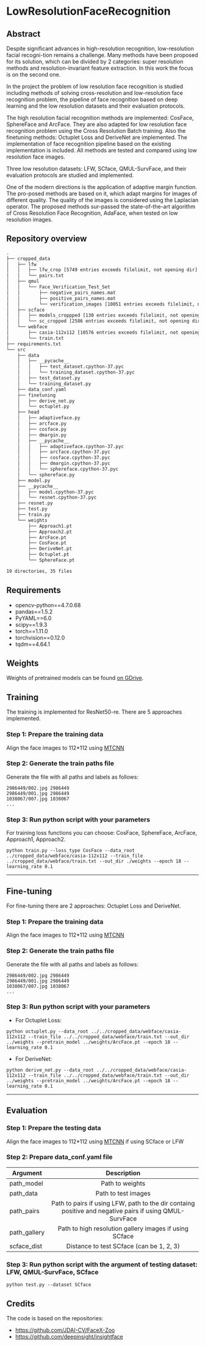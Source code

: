 # LowResolutionFaceRecognition
## Abstract
Despite significant advances in high-resolution recognition, low-resolution facial recogni-tion remains a challenge. Many methods have been proposed for its solution, which can be divided by 2 categories: super resolution methods and resolution-invariant feature extraction. In this work the focus is on the second one.

In the project the problem of low resolution face recognition is studied including methods of solving cross-resolution and low-resolution face recognition problem, the pipeline of face recognition based on deep learning and the low resolution datasets and their evaluation protocols.

The high resolution facial recognition methods are implemented: CosFace, SphereFace and ArcFace. They are also adapted for low resolution face recognition problem using the Cross Resolution Batch training. Also the finetuning methods: Octuplet Loss and DeriveNet are implemented. The implementation of face recognition pipeline based on the existing implementation is included. All methods are tested and compared using low resolution face images.

Three low resolution datasets: LFW, SCface, QMUL-SurvFace, and their evaluation protocols are studied and implemented.

One of the modern directions is the application of adaptive margin function. The pro-posed methods are based on it, which adapt margins for images of different quality. The quality of the images is considered using the Laplacian operator. The proposed methods sur-passed the state-of-the-art algorithm of Cross Resolution Face Recognition, AdaFace, when tested on low resolution images.

## Repository overview
```bash
.
├── cropped_data
│   ├── lfw
│   │   ├── lfw_crop [5749 entries exceeds filelimit, not opening dir]
│   │   └── pairs.txt
│   ├── qmul
│   │   └── Face_Verification_Test_Set
│   │       ├── negative_pairs_names.mat
│   │       ├── positive_pairs_names.mat
│   │       └── verification_images [10051 entries exceeds filelimit, not opening dir]
│   ├── scface
│   │   ├── models_croppped [130 entries exceeds filelimit, not opening dir]
│   │   └── sc_cropped [2586 entries exceeds filelimit, not opening dir]
│   └── webface
│       ├── casia-112x112 [10576 entries exceeds filelimit, not opening dir]
│       └── train.txt
├── requirements.txt
└── src
    ├── data
    │   ├── __pycache__
    │   │   ├── test_dataset.cpython-37.pyc
    │   │   └── training_dataset.cpython-37.pyc
    │   ├── test_dataset.py
    │   └── training_dataset.py
    ├── data_conf.yaml
    ├── finetuning
    │   ├── derive_net.py
    │   └── octuplet.py
    ├── head
    │   ├── adaptiveface.py
    │   ├── arcface.py
    │   ├── cosface.py
    │   ├── dmargin.py
    │   ├── __pycache__
    │   │   ├── adaptiveface.cpython-37.pyc
    │   │   ├── arcface.cpython-37.pyc
    │   │   ├── cosface.cpython-37.pyc
    │   │   ├── dmargin.cpython-37.pyc
    │   │   └── sphereface.cpython-37.pyc
    │   └── sphereface.py
    ├── model.py
    ├── __pycache__
    │   ├── model.cpython-37.pyc
    │   └── resnet.cpython-37.pyc
    ├── resnet.py
    ├── test.py
    ├── train.py
    └── weights
        ├── Approach1.pt
        ├── Approach2.pt
        ├── ArcFace.pt
        ├── CosFace.pt
        ├── DeriveNet.pt
        ├── Octuplet.pt
        └── SphereFace.pt

19 directories, 35 files
```

## Requirements 
- opencv-python==4.7.0.68
- pandas==1.5.2
- PyYAML==6.0
- scipy==1.9.3
- torch==1.11.0
- torchvision==0.12.0
- tqdm==4.64.1

## Weights 
Weights of pretrained models can be found [on GDrive](https://drive.google.com/file/d/11pkV06g3I6Avwj2lNz8To5_LVyP_MecC/view?usp=sharing).

## Training 
The training is implemented for ResNet50-re. There are 5 approaches implemented. 

### Step 1: Prepare the training data
Align the face images to 112*112 using [MTCNN](https://github.com/ipazc/mtcnn)

### Step 2: Generate the train paths file
Generate the file with all paths and labels as follows: 
```
2986449/002.jpg 2986449
2986449/001.jpg 2986449
1038067/007.jpg 1038067
...
```
### Step 3: Run python script with your parameters
For training loss functions you can choose: CosFace, SphereFace, ArcFace, Approach1, Approach2.
```
python train.py --loss_type CosFace --data_root ../cropped_data/webface/casia-112x112 --train_file ../cropped_data/webface/train.txt --out_dir ./weights --epoch 18 --learning_rate 0.1
```
___
## Fine-tuning
For fine-tuning there are 2 approaches: Octuplet Loss and DeriveNet. 

### Step 1: Prepare the training data
Align the face images to 112*112 using [MTCNN](https://github.com/ipazc/mtcnn)

### Step 2: Generate the train paths file
Generate the file with all paths and labels as follows: 
```
2986449/002.jpg 2986449
2986449/001.jpg 2986449
1038067/007.jpg 1038067
...
```

### Step 3: Run python script with your parameters
- For Octuplet Loss:
```
python octuplet.py --data_root ../../cropped_data/webface/casia-112x112 --train_file ../../cropped_data/webface/train.txt --out_dir ../weights --pretrain_model ../weights/ArcFace.pt --epoch 18 --learning_rate 0.1
```
- For DeriveNet:
```
python derive_net.py --data_root ../../cropped_data/webface/casia-112x112 --train_file ../../cropped_data/webface/train.txt --out_dir ../weights --pretrain_model ../weights/ArcFace.pt --epoch 18 --learning_rate 0.1
```
___
## Evaluation 
### Step 1: Prepare the testing data
Align the face images to 112*112 using [MTCNN](https://github.com/ipazc/mtcnn) if using SCface or LFW

### Step 2: Prepare data_conf.yaml file
| Argument     | Description                                                                                                  | 
| -------------|:------------------------------------------------------------------------------------------------------------:| 
| path_model   | Path to weights                                                                                              |
| path_data    | Path to test images                                                                                          | 
| path_pairs   | Path to pairs if using LFW, path to the dir containg positive and negative pairs if using QMUL-SurvFace      |
| path_gallery | Path to high resolution gallery images if using SCface                                                       |
| scface_dist  | Distance to test SCface (can be 1, 2, 3)                                                                     |

### Step 3: Run python script with the argument of testing dataset: LFW, QMUL-SurvFace, SCface 
```
python test.py --dataset SCface
```

## Credits
The code is based on the repositories: 
- https://github.com/JDAI-CV/FaceX-Zoo
- https://github.com/deepinsight/insightface
